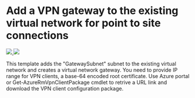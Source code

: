 # Add a VPN gateway to the existing virtual network for point to site connections

<a href="https://portal.azure.com/#create/Microsoft.Template/uri/https%3A%2F%2Fraw.githubusercontent.com%2Fnsucheninov%2FAzure%2Fmaster%2Fadd-vpn-gateway%2Fazuredeploy.json" target="_blank">
    <img src="http://azuredeploy.net/deploybutton.png"/>
</a>
<a href="http://armviz.io/#/?load=https%3A%2F%2Fraw.githubusercontent.com%2Fnsucheninov%2FAzure%2Fmaster%2Fadd-vpn-gateway%2Fazuredeploy.json" target="_blank">
    <img src="http://armviz.io/visualizebutton.png"/>
</a>

This template adds the "GatewaySubnet" subnet to the existing virtual network and creates a virtual network gateway. You need to provide IP range for VPN clients, a base-64 encoded root certificate.
Use Azure portal or Get-AzureRmVpnClientPackage cmdlet to retrive a URL link and download the VPN client configuration package.
